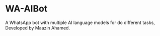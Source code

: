 # WA-AIBot
A WhatsApp bot with multiple AI language models for do different tasks, Developed by Maazin Ahamed.
